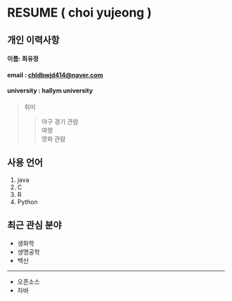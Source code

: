 # RESUME ( choi yujeong )

## 개인 이력사항  

#### 이름: 최유정
#### email : chldbwjd414@naver.com
#### university : hallym university

> 취미
>> 야구 경기 관람  
>> 여행  
>> 영화 관람  

## 사용 언어
1. java  
2. C
3. R
4. Python

## 최근 관심 분야
* 생화학
* 생명공학
* 백신
*********
* 오픈소스
* 자바
